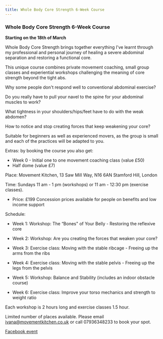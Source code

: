 ```yaml
---
title: Whole Body Core Strength 6-Week Course
---
```


### Whole Body Core Strength 6-Week Course

**Starting on the 18th of March**

Whole Body Core Strength brings together everything I've learnt through my
professional and personal journey of healing a severe abdominal separation and
restoring a functional core.

This unique course combines private movement coaching, small group classes and
experiential workshops challenging the meaning of core strength beyond the tight
abs.

Why some people don't respond well to conventional abdominal exercise?

Do you really have to pull your navel to the spine for your abdominal muscles to
work?

What tightness in your shoulders/hips/feet have to do with the weak abdomen?

How to notice and stop creating forces that keep weakening your core?

Suitable for beginners as well as experienced movers, as the group is small and
each of the practices will be adapted to you.

Extras: by booking the course you also get:

* Week 0 - Initial one to one movement coaching class (value £50)
* Half dome (value £7)

Place: Movement Kitchen, 13 Saw Mill Way, N16 6AN Stamford Hill, London

Time: Sundays 11 am - 1 pm (workshops) or 11 am - 12:30 pm (exercise classes).

* Price: £199 Concession prices available for people on benefits and low income
  support

Schedule:

* Week 1: Workshop: The “Bones" of Your Belly - Restoring the reflexive core

* Week 2: Workshop: Are you creating the forces that weaken your core?

* Week 3: Exercise class: Moving with the stable ribcage - Freeing up the arms
  from the ribs

* Week 4: Exercise class: Moving with the stable pelvis - Freeing up the legs
  from the pelvis

* Week 5: Workshop: Balance and Stability (includes an indoor obstacle course)

* Week 6: Exercise class: Improve your torso mechanics and strength to weight
  ratio

Each workshop is 2 hours long and exercise classes 1.5 hour.

Limited number of places available. Please email ivana@movementkitchen.co.uk or
call 07936348233 to book your spot.

[Facebook event][1]

[1]: https://www.facebook.com/events/539020763135204/
